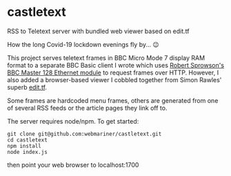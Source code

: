 # castletext
RSS to Teletext server with bundled web viewer based on edit.tf

How the long Covid-19 lockdown evenings fly by... 😉

This project serves teletext frames in BBC Micro Mode 7 display RAM format to a separate BBC Basic client I wrote
which uses [Robert Sprowson's BBC Master 128 Ethernet module](http://www.sprow.co.uk/bbc/masternet.htm) to request frames over HTTP.
However, I also added a browser-based viewer I cobbled together from Simon Rawles' superb [edit.tf](https://github.com/rawles/edit.tf).

Some frames are hardcoded menu frames, others are generated from one of several RSS feeds or the article pages they
link off to.

The server requires node/npm. To get started:
```
git clone git@github.com:webmariner/castletext.git
cd castletext
npm install
node index.js
```
then point your web browser to localhost:1700
